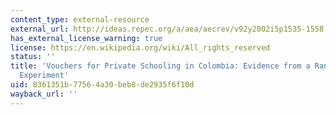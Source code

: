 ```yaml
---
content_type: external-resource
external_url: http://ideas.repec.org/a/aea/aecrev/v92y2002i5p1535-1558.html
has_external_license_warning: true
license: https://en.wikipedia.org/wiki/All_rights_reserved
status: ''
title: 'Vouchers for Private Schooling in Colombia: Evidence from a Randomized Natural
  Experiment'
uid: 8361351b-7756-4a30-beb8-de2935f6f10d
wayback_url: ''
---
```

